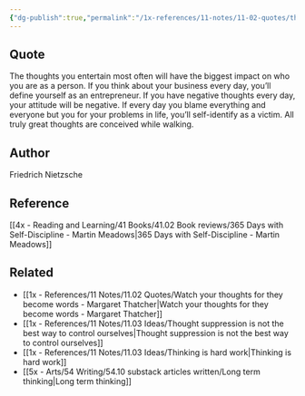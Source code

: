 ```yaml
---
{"dg-publish":true,"permalink":"/1x-references/11-notes/11-02-quotes/the-thoughts-you-entertain-most-often-will-have-the-biggest-impact-on-who-you-are-as-a-person-friedrich-nietzshce/","title":"quote","created":"2024-02-22T23:38:10.834+03:00","updated":"2024-02-22T23:39:59.872+03:00"}
---
```



## Quote
The thoughts you entertain most often will have the biggest impact on who you are as a person. If you think about your business every day, you’ll define yourself as an entrepreneur. If you have negative thoughts every day, your attitude will be negative. If every day you blame everything and everyone but you for your problems in life, you’ll self-identify as a victim.
All truly great thoughts are conceived while walking.

## Author
Friedrich Nietzsche

## Reference
[[4x - Reading and Learning/41 Books/41.02 Book reviews/365 Days with Self-Discipline - Martin Meadows\|365 Days with Self-Discipline - Martin Meadows]]

## Related
- [[1x - References/11 Notes/11.02 Quotes/Watch your thoughts for they become words - Margaret Thatcher\|Watch your thoughts for they become words - Margaret Thatcher]]
- [[1x - References/11 Notes/11.03 Ideas/Thought suppression is not the best way to control ourselves\|Thought suppression is not the best way to control ourselves]]
- [[1x - References/11 Notes/11.03 Ideas/Thinking is hard work\|Thinking is hard work]]
- [[5x - Arts/54 Writing/54.10 substack articles written/Long term thinking\|Long term thinking]]